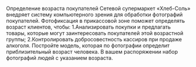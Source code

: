 Определение возраста покупателей 
Сетевой супермаркет «Хлеб-Соль» внедряет систему компьютерного зрения для обработки фотографий покупателей. Фотофиксация в прикассовой зоне поможет определять возраст клиентов, чтобы: 
1.Анализировать покупки и предлагать товары, которые могут заинтересовать покупателей этой возрастной группы; 
2.Контролировать добросовестность кассиров при продаже алкоголя. 
Постройте модель, которая по фотографии определит приблизительный возраст человека. В вашем распоряжении набор фотографий людей с указанием возраста.
